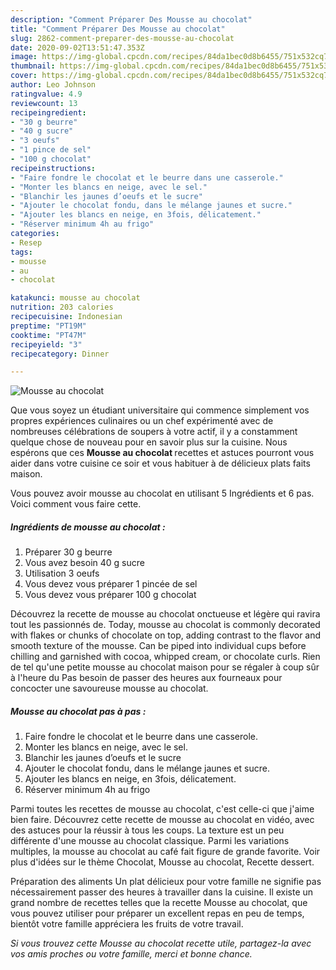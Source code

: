 ```yaml
---
description: "Comment Préparer Des Mousse au chocolat"
title: "Comment Préparer Des Mousse au chocolat"
slug: 2862-comment-preparer-des-mousse-au-chocolat
date: 2020-09-02T13:51:47.353Z
image: https://img-global.cpcdn.com/recipes/84da1bec0d8b6455/751x532cq70/mousse-au-chocolat-photo-principale-de-la-recette.jpg
thumbnail: https://img-global.cpcdn.com/recipes/84da1bec0d8b6455/751x532cq70/mousse-au-chocolat-photo-principale-de-la-recette.jpg
cover: https://img-global.cpcdn.com/recipes/84da1bec0d8b6455/751x532cq70/mousse-au-chocolat-photo-principale-de-la-recette.jpg
author: Leo Johnson
ratingvalue: 4.9
reviewcount: 13
recipeingredient:
- "30 g beurre"
- "40 g sucre"
- "3 oeufs"
- "1 pince de sel"
- "100 g chocolat"
recipeinstructions:
- "Faire fondre le chocolat et le beurre dans une casserole."
- "Monter les blancs en neige, avec le sel."
- "Blanchir les jaunes d’oeufs et le sucre"
- "Ajouter le chocolat fondu, dans le mélange jaunes et sucre."
- "Ajouter les blancs en neige, en 3fois, délicatement."
- "Réserver minimum 4h au frigo"
categories:
- Resep
tags:
- mousse
- au
- chocolat

katakunci: mousse au chocolat 
nutrition: 203 calories
recipecuisine: Indonesian
preptime: "PT19M"
cooktime: "PT47M"
recipeyield: "3"
recipecategory: Dinner

---
```



![Mousse au chocolat](https://img-global.cpcdn.com/recipes/84da1bec0d8b6455/751x532cq70/mousse-au-chocolat-photo-principale-de-la-recette.jpg)

Que vous soyez un étudiant universitaire qui commence simplement vos propres expériences culinaires ou un chef expérimenté avec de nombreuses célébrations de soupers à votre actif, il y a constamment quelque chose de nouveau pour en savoir plus sur la cuisine. Nous espérons que ces <strong> Mousse au chocolat </strong> recettes et astuces pourront vous aider dans votre cuisine ce soir et vous habituer à de délicieux plats faits maison.

<!--inarticleads1-->

Vous pouvez avoir mousse au chocolat en utilisant 5 Ingrédients et 6 pas. Voici comment vous faire cette.

##### Ingrédients de mousse au chocolat :

1. Préparer 30 g beurre
1. Vous avez besoin 40 g sucre
1. Utilisation 3 oeufs
1. Vous devez vous préparer 1 pincée de sel
1. Vous devez vous préparer 100 g chocolat


Découvrez la recette de mousse au chocolat onctueuse et légère qui ravira tout les passionnés de. Today, mousse au chocolat is commonly decorated with flakes or chunks of chocolate on top, adding contrast to the flavor and smooth texture of the mousse. Can be piped into individual cups before chilling and garnished with cocoa, whipped cream, or chocolate curls. Rien de tel qu&#39;une petite mousse au chocolat maison pour se régaler à coup sûr à l&#39;heure du Pas besoin de passer des heures aux fourneaux pour concocter une savoureuse mousse au chocolat. 

<!--inarticleads2-->

##### Mousse au chocolat pas à pas :

1. Faire fondre le chocolat et le beurre dans une casserole.
1. Monter les blancs en neige, avec le sel.
1. Blanchir les jaunes d’oeufs et le sucre
1. Ajouter le chocolat fondu, dans le mélange jaunes et sucre.
1. Ajouter les blancs en neige, en 3fois, délicatement.
1. Réserver minimum 4h au frigo


Parmi toutes les recettes de mousse au chocolat, c&#39;est celle-ci que j&#39;aime bien faire. Découvrez cette recette de mousse au chocolat en vidéo, avec des astuces pour la réussir à tous les coups. La texture est un peu différente d&#39;une mousse au chocolat classique. Parmi les variations multiples, la mousse au chocolat au café fait figure de grande favorite. Voir plus d&#39;idées sur le thème Chocolat, Mousse au chocolat, Recette dessert. 

<!--inarticleads1-->

<p>
Préparation des aliments Un plat délicieux pour votre famille ne signifie pas nécessairement passer des heures à travailler dans la cuisine. Il existe un grand nombre de recettes telles que la recette Mousse au chocolat, que vous pouvez utiliser pour préparer un excellent repas en peu de temps, bientôt votre famille appréciera les fruits de votre travail.
</p>

<p>
<i>Si vous trouvez cette Mousse au chocolat recette utile, partagez-la avec vos amis proches ou votre famille, merci et bonne chance.</i>
</p>
